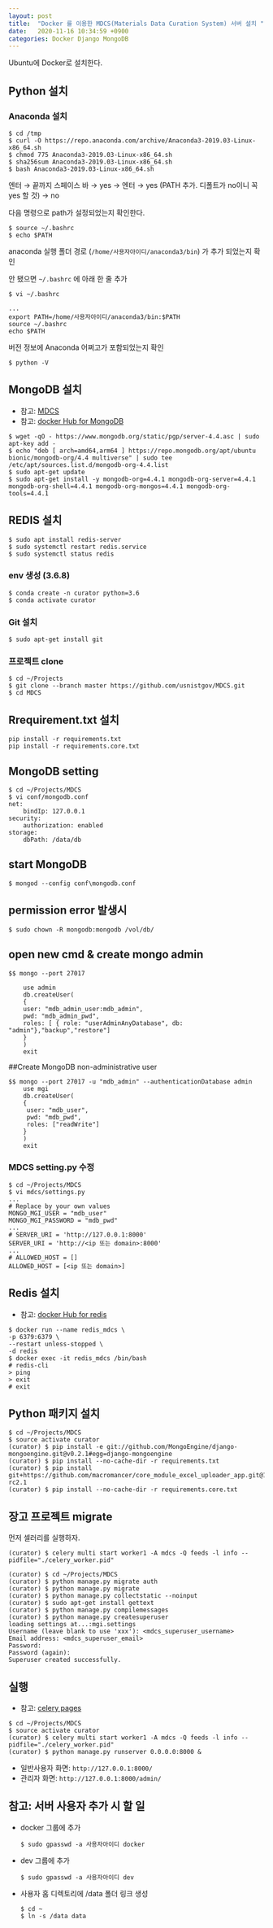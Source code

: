 ```yaml
---
layout: post
title:  "Docker 를 이용한 MDCS(Materials Data Curation System) 서버 설치 "
date:   2020-11-16 10:34:59 +0900
categories: Docker Django MongoDB
---
```


Ubuntu에 Docker로 설치한다.

## Python 설치
### Anaconda 설치 
```
$ cd /tmp
$ curl -O https://repo.anaconda.com/archive/Anaconda3-2019.03-Linux-x86_64.sh
$ chmod 775 Anaconda3-2019.03-Linux-x86_64.sh
$ sha256sum Anaconda3-2019.03-Linux-x86_64.sh
$ bash Anaconda3-2019.03-Linux-x86_64.sh
```
엔터 &rarr; 끝까지 스페이스 바 &rarr; yes &rarr; 엔터 &rarr; yes (PATH 추가. 디폴트가 no이니 꼭 yes 할 것) &rarr; no

다음 명령으로 path가 설정되었는지 확인한다.
```
$ source ~/.bashrc
$ echo $PATH
```
anaconda 실행 폴더 경로 (`/home/사용자아이디/anaconda3/bin`) 가 추가 되었는지 확인
  
안 됐으면 `~/.bashrc` 에 아래 한 줄 추가
```
$ vi ~/.bashrc

...
export PATH=/home/사용자아이디/anaconda3/bin:$PATH
source ~/.bashrc
echo $PATH
```

버전 정보에 Anaconda 어쩌고가 포함되었는지 확인
```
$ python -V
```


## MongoDB 설치

* 참고: [MDCS][mdcs]
* 참고: [docker Hub for MongoDB][docker-Hub-mongo1]

```
$ wget -qO - https://www.mongodb.org/static/pgp/server-4.4.asc | sudo apt-key add -
$ echo "deb [ arch=amd64,arm64 ] https://repo.mongodb.org/apt/ubuntu bionic/mongodb-org/4.4 multiverse" | sudo tee /etc/apt/sources.list.d/mongodb-org-4.4.list
$ sudo apt-get update
$ sudo apt-get install -y mongodb-org=4.4.1 mongodb-org-server=4.4.1 mongodb-org-shell=4.4.1 mongodb-org-mongos=4.4.1 mongodb-org-tools=4.4.1
```

## REDIS 설치

```
$ sudo apt install redis-server
$ sudo systemctl restart redis.service
$ sudo systemctl status redis

```

### env 생성 (3.6.8)
```
$ conda create -n curator python=3.6
$ conda activate curator
```

### Git 설치
```
$ sudo apt-get install git
```

### 프로젝트 clone
```
$ cd ~/Projects
$ git clone --branch master https://github.com/usnistgov/MDCS.git
$ cd MDCS
```

## Rrequirement.txt 설치
```
pip install -r requirements.txt
pip install -r requirements.core.txt

```
 
## MongoDB setting

```
$ cd ~/Projects/MDCS
$ vi conf/mongodb.conf
net:
    bindIp: 127.0.0.1
security:
    authorization: enabled
storage:
    dbPath: /data/db
```
## start MongoDB

```
$ mongod --config conf\mongodb.conf
```
## permission error 발생시 
```
$ sudo chown -R mongodb:mongodb /vol/db/
```
## open new cmd & create mongo admin

```
$$ mongo --port 27017

	use admin
	db.createUser(
	{
	user: "mdb_admin_user:mdb_admin",
	pwd: "mdb_admin_pwd",
	roles: [ { role: "userAdminAnyDatabase", db: "admin"},"backup","restore"]
	}
	)
	exit

```
##Create MongoDB non-administrative user

``` 
$$ mongo --port 27017 -u "mdb_admin" --authenticationDatabase admin
	use mgi
	db.createUser(
	{
	 user: "mdb_user",
	 pwd: "mdb_pwd",
	 roles: ["readWrite"]
	}
	)
	exit
```

### MDCS setting.py 수정
```
$ cd ~/Projects/MDCS
$ vi mdcs/settings.py
...
# Replace by your own values
MONGO_MGI_USER = "mdb_user"
MONGO_MGI_PASSWORD = "mdb_pwd"
...
# SERVER_URI = 'http://127.0.0.1:8000'
SERVER_URI = 'http://<ip 또는 domain>:8000'
...
# ALLOWED_HOST = []
ALLOWED_HOST = [<ip 또는 domain>]
```

## Redis 설치
* 참고: [docker Hub for redis][docker-Hub-redis]

```
$ docker run --name redis_mdcs \
-p 6379:6379 \
--restart unless-stopped \
-d redis
$ docker exec -it redis_mdcs /bin/bash
# redis-cli
> ping
> exit
# exit
```

## Python 패키지 설치
```
$ cd ~/Projects/MDCS
$ source activate curator
(curator) $ pip install -e git://github.com/MongoEngine/django-mongoengine.git@v0.2.1#egg=django-mongoengine
(curator) $ pip install --no-cache-dir -r requirements.txt
(curator) $ pip install git+https://github.com/macromancer/core_module_excel_uploader_app.git@1.0.0-rc2.1
(curator) $ pip install --no-cache-dir -r requirements.core.txt
```

## 장고 프로젝트 migrate

먼저 셀러리를 실행하자.
```
(curator) $ celery multi start worker1 -A mdcs -Q feeds -l info --pidfile="./celery_worker.pid"
```

```
(curator) $ cd ~/Projects/MDCS
(curator) $ python manage.py migrate auth
(curator) $ python manage.py migrate
(curator) $ python manage.py collectstatic --noinput
(curator) $ sudo apt-get install gettext
(curator) $ python manage.py compilemessages
(curator) $ python manage.py createsuperuser
loading settings at...:mgi.settings
Username (leave blank to use 'xxx'): <mdcs_superuser_username>
Email address: <mdcs_superuser_email>
Password: 
Password (again): 
Superuser created successfully.
```

## 실행
* 참고: [celery pages][celery-pages]
```
$ cd ~/Projects/MDCS
$ source activate curator
(curator) $ celery multi start worker1 -A mdcs -Q feeds -l info --pidfile="./celery_worker.pid"
(curator) $ python manage.py runserver 0.0.0.0:8000 &
```
* 일반사용자 화면: `http://127.0.0.1:8000/`
* 관리자 화면: `http://127.0.0.1:8000/admin/`
 
## 참고: 서버 사용자 추가 시 할 일
* docker 그룹에 추가
  ```
  $ sudo gpasswd -a 사용자아이디 docker
  ```
* dev 그룹에 추가
  ```
  $ sudo gpasswd -a 사용자아이디 dev
  ```
* 사용자 홈 디렉토리에 /data 폴더 링크 생성
  ```
  $ cd ~
  $ ln -s /data data
  ```

[mdcs]: https://github.com/usnistgov/MDCS/blob/stable/docs/MongoDB%20Configuration.md
[docker-Hub-mongo1]: https://hub.docker.com/_/mongo/
[docker-Hub-redis]: https://hub.docker.com/_/redis/
[celery-pages]: http://i5on9i.blogspot.com/2016/07/celery_21.html
[MDCS-mongo]: https://github.com/usnistgov/MDCS/blob/stable/docs/MongoDB%20Configuration.md
[docker-Hub-mongo2]: https://hub.docker.com/_/mongo/
